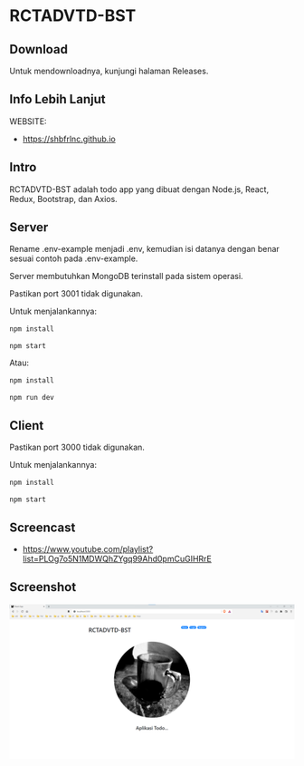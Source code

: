 # RCTADVTD-BST

## Download

Untuk mendownloadnya, kunjungi halaman Releases.

## Info Lebih Lanjut

WEBSITE:

- https://shbfrlnc.github.io

## Intro

RCTADVTD-BST adalah todo app yang dibuat dengan Node.js, React, Redux, Bootstrap, dan Axios.

## Server

Rename .env-example menjadi .env, kemudian isi datanya dengan benar sesuai contoh pada .env-example.

Server membutuhkan MongoDB terinstall pada sistem operasi.

Pastikan port 3001 tidak digunakan.

Untuk menjalankannya:

```
npm install
```

```
npm start
```

Atau:

```
npm install
```

```
npm run dev
```

## Client

Pastikan port 3000 tidak digunakan.

Untuk menjalankannya:

```
npm install
```

```
npm start
```

## Screencast

- https://www.youtube.com/playlist?list=PLOg7o5N1MDWQhZYgq99Ahd0pmCuGIHRrE

## Screenshot

![ScreenShot](assets/RCTADVTD-BST.png?raw=true)
